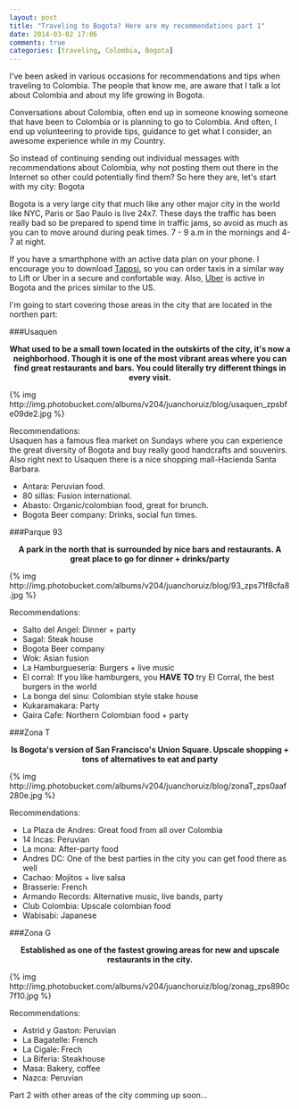 ```yaml
---
layout: post
title: "Traveling to Bogota? Here are my recommendations part 1"
date: 2014-03-02 17:06
comments: true
categories: [traveling, Colombia, Bogota] 
---
```


I've been asked in various occasions for recommendations and tips when traveling to Colombia. The people that know me, are aware that I talk a lot about Colombia and about my life growing in Bogota. 

Conversations about Colombia, often end up in someone knowing someone that have been to Colombia or is planning to go to Colombia. And often, I end up volunteering to provide tips, guidance to get what I consider, an awesome experience while in my Country.

So instead of continuing sending out individual messages with recommendations about Colombia, why not posting them out there in the Internet so other could potentially find them? So here they are, let's start with my city: Bogota
<!--more-->
Bogota is a very large city that much like any other major city in the world like NYC, Paris or Sao Paulo is live 24x7. These days the traffic has been really bad so be prepared to spend time in traffic jams, so avoid as much as you can to move around during peak times. 7 - 9 a.m in the mornings and 4-7 at night.

If you have a smarthphone with an active data plan on your phone. I encourage you to download [Tappsi](http://tappsi.co/), so you can order taxis in a similar way to Lift or Uber in a secure and confortable way. Also, [Uber](https://www.uber.com/cities/bogota) is active in Bogota and the prices similar to the US.

I'm going to start covering those areas in the city that are located in the northen part:

###Usaquen
<p style='text-align: center; font-weight: bold;'>What used to be a small town located in the outskirts of the city, it's now a neighborhood. Though it is one of the most vibrant areas where you can find great restaurants and bars. You could literally try different things in every visit.</p>
{% img http://img.photobucket.com/albums/v204/juanchoruiz/blog/usaquen_zpsbfe09de2.jpg %}

Recommendations:  
Usaquen has a famous flea market on Sundays where you can experience the great diversity of Bogota and buy really good handcrafts and souvenirs. Also right next to Usaquen there is a nice shopping mall-Hacienda Santa Barbara.

* Antara: Peruvian food.
* 80 sillas: Fusion international.
* Abasto: Organic/colombian food, great for brunch.
* Bogota Beer company: Drinks, social fun times.

###Parque 93
<p style='text-align: center; font-weight: bold;'>A park in the north that is surrounded by nice bars and restaurants. A great place to go for dinner + drinks/party</p>
{% img http://img.photobucket.com/albums/v204/juanchoruiz/blog/93_zps71f8cfa8.jpg %}

Recommendations:

* Salto del Angel: Dinner + party
* Sagal: Steak house
* Bogota Beer company
* Wok: Asian fusion
* La Hamburgueseria: Burgers + live music
* El corral: If you like hamburgers, you **HAVE TO** try El Corral, the best burgers in the world
* La bonga del sinu: Colombian style stake house
* Kukaramakara: Party
* Gaira Cafe: Northern Colombian food + party

###Zona T
<p style='text-align: center; font-weight: bold;'>Is Bogota's version of San Francisco's Union Square. Upscale shopping + tons of alternatives to eat and party</p>
{% img http://img.photobucket.com/albums/v204/juanchoruiz/blog/zonaT_zps0aaf280e.jpg %}

Recommendations:

* La Plaza de Andres: Great food from all over Colombia
* 14 Incas: Peruvian
* La mona: After-party food
* Andres DC: One of the best parties in the city you can get food there as well
* Cachao: Mojitos + live salsa
* Brasserie: French
* Armando Records: Alternative music, live bands, party
* Club Colombia: Upscale colombian food
* Wabisabi: Japanese


###Zona G
<p style='text-align: center; font-weight: bold;'>Established as one of the fastest growing areas for new and upscale restaurants in the city.</p>
{% img http://img.photobucket.com/albums/v204/juanchoruiz/blog/zonag_zps890c7f10.jpg %}

Recommendations:

* Astrid y Gaston: Peruvian
* La Bagatelle: French
* La Cigale: Frech
* La Biferia: Steakhouse
* Masa: Bakery, coffee
* Nazca: Peruvian

Part 2 with other areas of the city comming up soon...